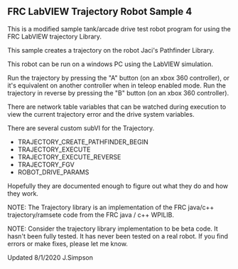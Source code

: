 ## FRC LabVIEW Trajectory Robot Sample 4

This is a modified sample tank/arcade drive test robot program for using the FRC LabVIEW trajectory Library.

This sample creates a trajectory on the robot Jaci's Pathfinder Library.

This robot can be run on a windows PC using the LabVIEW simulation.

Run the trajectory by pressing the "A" button (on an xbox 360 controller), or it's 
equivalent on another controller when in teleop enabled mode.  Run the trajectory
in reverse by pressing the "B" button (on an xbox 360 controller).

There are network table variables that can be watched during execution to view the
current trajectory error and the drive system variables.  

There are several custom subVI for the Trajectory.
- TRAJECTORY_CREATE_PATHFINDER_BEGIN
- TRAJECTORY_EXECUTE
- TRAJECTORY_EXECUTE_REVERSE
- TRAJECTORY_FGV
- ROBOT_DRIVE_PARAMS

Hopefully they are documented enough to figure out what they do and how they work.

NOTE: The Trajectory library is an implementation of the FRC java/c++ trajectory/ramsete 
code from the FRC java / c++ WPILIB.  

NOTE: Consider the trajectory library implementation to be beta code.  It hasn't been fully tested.
It has never been tested on a real robot.  If you find errors or make fixes, please let me know.


Updated 8/1/2020 J.Simpson


